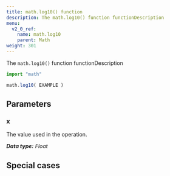 ```yaml
---
title: math.log10() function
description: The math.log10() function functionDescription
menu:
  v2_0_ref:
    name: math.log10
    parent: Math
weight: 301
---
```


The `math.log10()` function functionDescription

```js
import "math"

math.log10( EXAMPLE )
```

## Parameters

### x
The value used in the operation.

_**Data type:** Float_

## Special cases
```js

```
